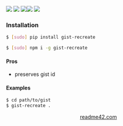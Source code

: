<!--
https://readme42.com
-->



[![](https://img.shields.io/badge/OS-Unix-blue.svg?longCache=True)]()
[![](https://img.shields.io/pypi/v/gist-recreate.svg?maxAge=3600)](https://pypi.org/project/gist-recreate/)
[![](https://img.shields.io/npm/v/gist-recreate.svg?maxAge=3600)](https://www.npmjs.com/package/gist-recreate)[![](https://img.shields.io/badge/License-Unlicense-blue.svg?longCache=True)](https://unlicense.org/)
[![](https://github.com/andrewp-as-is/gist-recreate/workflows/tests42/badge.svg)](https://github.com/andrewp-as-is/gist-recreate/actions)

### Installation
```bash
$ [sudo] pip install gist-recreate
```

```bash
$ [sudo] npm i -g gist-recreate
```

#### Pros
+   preserves gist id

#### Examples
```bash
$ cd path/to/gist
$ gist-recreate .
```

<p align="center">
    <a href="https://readme42.com/">readme42.com</a>
</p>